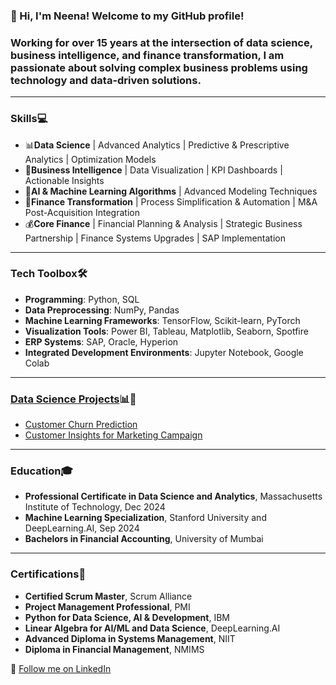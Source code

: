 ### 👋 Hi, I'm Neena! Welcome to my GitHub profile!

### Working for over 15 years at the intersection of data science, business intelligence, and finance transformation, I am passionate about solving complex business problems using technology and data-driven solutions.
---
### **Skills**💻
- 📊**Data Science** | Advanced Analytics | Predictive & Prescriptive Analytics | Optimization Models
- 🎨**Business Intelligence** | Data Visualization | KPI Dashboards | Actionable Insights
- 🤖**AI & Machine Learning Algorithms** | Advanced Modeling Techniques
- 🔄**Finance Transformation** | Process Simplification & Automation | M&A Post-Acquisition Integration
- 💰**Core Finance** | Financial Planning & Analysis | Strategic Business Partnership | Finance Systems Upgrades | SAP Implementation
---
### **Tech Toolbox**🛠️
- **Programming**: Python, SQL  
- **Data Preprocessing**: NumPy, Pandas  
- **Machine Learning Frameworks**: TensorFlow, Scikit-learn, PyTorch  
- **Visualization Tools**: Power BI, Tableau, Matplotlib, Seaborn, Spotfire  
- **ERP Systems**: SAP, Oracle, Hyperion  
- **Integrated Development Environments**: Jupyter Notebook, Google Colab  
---
### [Data Science Projects](https://github.com/neenasinghal/Data-Science-Portfolio)📊🤖
- [Customer Churn Prediction](https://github.com/neenasinghal/Data-Science-Portfolio/blob/main/Customer%20Churn%20Prediction/Customer%20Churn%20Prediction.ipynb)  
- [Customer Insights for Marketing Campaign](https://github.com/neenasinghal/Data-Science-Portfolio/blob/main/Customer%20Churn%20Prediction/Customer%20Churn%20Prediction.ipynb)
---
### **Education**🎓
- **Professional Certificate in Data Science and Analytics**, Massachusetts Institute of Technology, Dec 2024
- **Machine Learning Specialization**, Stanford University and DeepLearning.AI, Sep 2024
- **Bachelors in Financial Accounting**, University of Mumbai
---
### **Certifications**📜
- **Certified Scrum Master**, Scrum Alliance
- **Project Management Professional**, PMI
- **Python for Data Science, AI & Development**, IBM
- **Linear Algebra for AI/ML and Data Science**, DeepLearning.AI
- **Advanced Diploma in Systems Management**, NIIT
- **Diploma in Financial Management**, NMIMS

🌟 [Follow me on LinkedIn](www.linkedin.com/comm/mynetwork/discovery-see-all?usecase=PEOPLE_FOLLOWS&followMember=neenasinghal)
